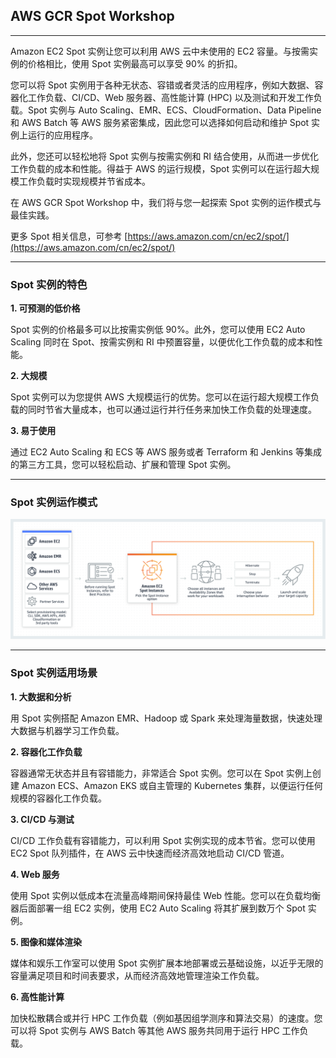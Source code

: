 
## AWS GCR Spot Workshop

---

Amazon EC2 Spot 实例让您可以利用 AWS 云中未使用的 EC2 容量。与按需实例的价格相比，使用 Spot 实例最高可以享受 90% 的折扣。

您可以将 Spot 实例用于各种无状态、容错或者灵活的应用程序，例如大数据、容器化工作负载、CI/CD、Web 服务器、高性能计算 (HPC) 以及测试和开发工作负载。Spot 实例与 Auto Scaling、EMR、ECS、CloudFormation、Data Pipeline 和 AWS Batch 等 AWS 服务紧密集成，因此您可以选择如何启动和维护 Spot 实例上运行的应用程序。

此外，您还可以轻松地将 Spot 实例与按需实例和 RI 结合使用，从而进一步优化工作负载的成本和性能。得益于 AWS 的运行规模，Spot 实例可以在运行超大规模工作负载时实现规模并节省成本。

在 AWS GCR Spot Workshop 中，我们将与您一起探索 Spot 实例的运作模式与最佳实践。

更多 Spot 相关信息，可参考 [https://aws.amazon.com/cn/ec2/spot/](https://aws.amazon.com/cn/ec2/spot/)


---
### Spot 实例的特色

**1. 可预测的低价格**

Spot 实例的价格最多可以比按需实例低 90%。此外，您可以使用 EC2 Auto Scaling 同时在 Spot、按需实例和 RI 中预置容量，以便优化工作负载的成本和性能。

**2. 大规模**

Spot 实例可以为您提供 AWS 大规模运行的优势。您可以在运行超大规模工作负载的同时节省大量成本，也可以通过运行并行任务来加快工作负载的处理速度。

**3. 易于使用**

通过 EC2 Auto Scaling 和 ECS 等 AWS 服务或者 Terraform 和 Jenkins 等集成的第三方工具，您可以轻松启动、扩展和管理 Spot 实例。

---

### Spot 实例运作模式

![spot](./image/spot-diagram.png)


---
### Spot 实例适用场景

**1. 大数据和分析**

用 Spot 实例搭配 Amazon EMR、Hadoop 或 Spark 来处理海量数据，快速处理大数据与机器学习工作负载。

**2. 容器化工作负载**

容器通常无状态并且有容错能力，非常适合 Spot 实例。您可以在 Spot 实例上创建 Amazon ECS、Amazon EKS 或自主管理的 Kubernetes 集群，以便运行任何规模的容器化工作负载。

**3. CI/CD 与测试**

CI/CD 工作负载有容错能力，可以利用 Spot 实例实现的成本节省。您可以使用 EC2 Spot 队列插件，在 AWS 云中快速而经济高效地启动 CI/CD 管道。

**4. Web 服务**

使用 Spot 实例以低成本在流量高峰期间保持最佳 Web 性能。您可以在负载均衡器后面部署一组 EC2 实例，使用 EC2 Auto Scaling 将其扩展到数万个 Spot 实例。

**5. 图像和媒体渲染**

媒体和娱乐工作室可以使用 Spot 实例扩展本地部署或云基础设施，以近乎无限的容量满足项目和时间表要求，从而经济高效地管理渲染工作负载。

**6. 高性能计算**

加快松散耦合或并行 HPC 工作负载（例如基因组学测序和算法交易）的速度。您可以将 Spot 实例与 AWS Batch 等其他 AWS 服务共同用于运行 HPC 工作负载。 

